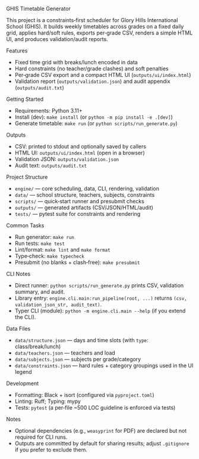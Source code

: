 GHIS Timetable Generator

This project is a constraints‑first scheduler for Glory Hills International School (GHIS). It builds weekly timetables across grades on a fixed daily grid, applies hard/soft rules, exports per‑grade CSV, renders a simple HTML UI, and produces validation/audit reports.

Features
- Fixed time grid with breaks/lunch encoded in data
- Hard constraints (no teacher/grade clashes) and soft penalties
- Per‑grade CSV export and a compact HTML UI (`outputs/ui/index.html`)
- Validation report (`outputs/validation.json`) and audit appendix (`outputs/audit.txt`)

Getting Started
- Requirements: Python 3.11+
- Install (dev): `make install` (or `python -m pip install -e .[dev]`)
- Generate timetable: `make run` (or `python scripts/run_generate.py`)

Outputs
- CSV: printed to stdout and optionally saved by callers
- HTML UI: `outputs/ui/index.html` (open in a browser)
- Validation JSON: `outputs/validation.json`
- Audit text: `outputs/audit.txt`

Project Structure
- `engine/` — core scheduling, data, CLI, rendering, validation
- `data/` — school structure, teachers, subjects, constraints
- `scripts/` — quick‑start runner and presubmit checks
- `outputs/` — generated artifacts (CSV/JSON/HTML/audit)
- `tests/` — pytest suite for constraints and rendering

Common Tasks
- Run generator: `make run`
- Run tests: `make test`
- Lint/format: `make lint` and `make format`
- Type‑check: `make typecheck`
- Presubmit (no blanks + clash‑free): `make presubmit`

CLI Notes
- Direct runner: `python scripts/run_generate.py` prints CSV, validation summary, and audit.
- Library entry: `engine.cli.main:run_pipeline(root, ...)` returns `(csv, validation_json_str, audit_text)`.
- Typer CLI (module): `python -m engine.cli.main --help` (if you extend the CLI).

Data Files
- `data/structure.json` — days and time slots (with `type`: class/break/lunch)
- `data/teachers.json` — teachers and load
- `data/subjects.json` — subjects per grade/category
- `data/constraints.json` — hard rules + category groupings used in the UI legend

Development
- Formatting: Black + isort (configured via `pyproject.toml`)
- Linting: Ruff; Typing: mypy
- Tests: `pytest` (a per‑file ~500 LOC guideline is enforced via tests)

Notes
- Optional dependencies (e.g., `weasyprint` for PDF) are declared but not required for CLI runs.
- Outputs are committed by default for sharing results; adjust `.gitignore` if you prefer to exclude them.
